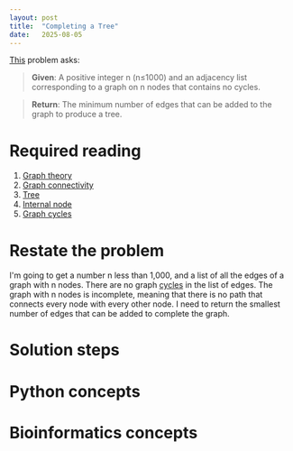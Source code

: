 ```yaml
---
layout: post
title:  "Completing a Tree"
date:   2025-08-05
---
```


[This](https://rosalind.info/problems/tree/) problem asks:

> **Given**:  A positive integer n (n≤1000) and an adjacency list corresponding to a graph on n nodes that contains no cycles.

> **Return**: The minimum number of edges that can be added to the graph to produce a tree.

<!--break-->

# Required reading
1. [Graph theory](https://en.wikipedia.org/wiki/Graph_theory)
2. [Graph connectivity](https://en.wikipedia.org/wiki/Connectivity_(graph_theory))
3. [Tree](https://en.wikipedia.org/wiki/Tree_(graph_theory))
4. [Internal node](https://rosalind.info/glossary/internal-node/)
5. [Graph cycles](https://en.wikipedia.org/wiki/Cycle_graph)

# Restate the problem
I'm going to get a number n less than 1,000, and a list of all the edges of a graph with n nodes. There are no graph [cycles](https://en.wikipedia.org/wiki/Cycle_graph) in the list of edges.
The graph with n nodes is incomplete, meaning that there is no path that connects every node with every other node.
I need to return the smallest number of edges that can be added to complete the graph.

# Solution steps


# Python concepts

# Bioinformatics concepts



